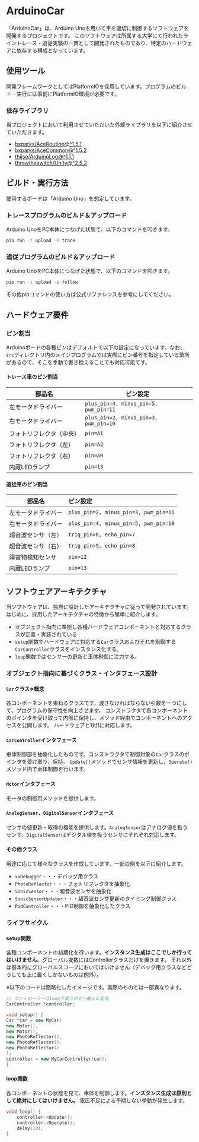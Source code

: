 # ArduinoCar

「ArduinoCar」は、Arduino Unoを用いて車を適切に制御するソフトウェアを開発するプロジェクトです。
このソフトウェアは所属する大学にて行われたライントレース・追従実験の一貫として開発されたものであり、特定のハードウェアに依存する構成となっています。

## 使用ツール

開発フレームワークとしてはPlatformIOを採用しています。プログラムのビルド・実行には事前にPlatformIO環境が必要です。

### 依存ライブラリ

当プロジェクトにおいて利用させていただいた外部ライブラリを以下に紹介させていただきます。

- [bxparks/AceRoutine@^1.5.1](https://github.com/bxparks/AceRoutine)
- [bxparks/AceCommon@^1.5.2](https://github.com/bxparks/AceCommon)
- [thijse/ArduinoLog@^1.1.1](https://github.com/thijse/Arduino-Log)
- [throwtheswitch/Unity@^2.5.2](https://github.com/throwtheswitch/Unity)

## ビルド・実行方法

使用するボードは「Arduino Uno」を想定しています。

### トレースプログラムのビルド＆アップロード

Arduino UnoをPC本体につなげた状態で、以下のコマンドを叩きます。

```sh
pio run -t upload -e trace
```

### 追従プログラムのビルド＆アップロード

Arduino UnoをPC本体につなげた状態で、以下のコマンドを叩きます。

```sh
pio run -t upload -e follow
```

その他pioコマンドの使い方は公式リファレンスを参考にしてください。

## ハードウェア要件

### ピン割当

Arduinoボードの各種ピンはデフォルトで以下の設定になっています。なお、`src`ディレクトリ内のメインプログラムでは実際にピン番号を指定している箇所があるので、そこを手動で書き換えることでも対応可能です。

#### トレース車のピン割当

| 部品名          | ピン設定                                  |
|--------------|---------------------------------------|
| 左モータドライバー    | `plus_pin=4, minus_pin=5, pwm_pin=11` |
| 右モータドライバー    | `plus_pin=2, minus_pin=3, pwm_pin=10` |
| フォトリフレクタ（中央） | `pin=A1`                              |
| フォトリフレクタ（左）  | `pin=A2`                              |
| フォトリフレクタ（右）  | `pin=A0`                              |
| 内蔵LEDランプ     | `pin=13`                              |

#### 追従車のピン割当

| 部品名       | ピン設定                                  |
|-----------|:--------------------------------------|
| 左モータドライバー | `plus_pin=2, minus_pin=3, pwm_pin=11` |
| 右モータドライバー | `plus_pin=4, minus_pin=5, pwm_pin=10` |
| 超音波センサ（左） | `trig_pin=6, echo_pin=7`              |
| 超音波センサ（右） | `trig_pin=9, echo_pin=8`              |
| 障害物検知センサ  | `pin=12`                              |
| 内蔵LEDランプ  | `pin=13`                              |

## ソフトウェアアーキテクチャ

当ソフトウェアは、独自に設計したアーキテクチャに従って開発されています。
はじめに、採用したアーキテクチャの特徴から簡単に紹介します。

- オブジェクト指向に準拠し各種ハードウェアコンポーネントと対応するクラスが定義・実装されている
- `setup`関数でハードウェアに対応する`Car`クラスおよびそれを制御する`CarController`クラスをインスタンス化する。
- `loop`関数ではセンサーの更新と車体制御に注力する。

### オブジェクト指向に基づくクラス・インタフェース設計

#### `Car`クラス※概念

各コンポーネントを束ねるクラスです。渡さなければならない引数を一つにして、プログラムの保守性を向上させます。
コンストラクタで各コンポーネントのポインタを受け取って内部に保持し、メソッド経由でコンポーネントへのアクセスを公開します。
ハードウェアと1対1に対応します。

#### `CarController`インタフェース

車体制御部を抽象化したものです。コンストラクタで制御対象の`Car`クラスのポインタを受け取り、保持。
`Update()`メソッドでセンサ情報を更新し、`Operate()`メソッド内で車体制御を行います。

#### `Motor`インタフェース

モータの制御用メソッドを提供します。

#### `AnalogSensor`、`DigitalSensor`インタフェース

センサの値更新・取得の機能を提供します。`AnalogSensor`はアナログ値を扱うセンサ、`DigitalSensor`はデジタル値を扱うセンサにそれぞれ対応します。

#### その他クラス

用途に応じて様々なクラスを作成しています。一部の例を以下に紹介します。

- `xxDebugger`・・・デバッグ用クラス
- `PhotoReflector`・・・フォトリフレクタを抽象化
- `SonicSensor`・・・超音波センサを抽象化
- `SonicSensorUpdater`・・・超音波センサ更新のタイミング制御クラス
- `PidController`・・・PID制御を抽象化したクラス

### ライフサイクル

#### setup関数

各種コンポーネントの初期化を行います。**インスタンス生成はここでしか行ってはいけません**。グローバル変数にはControllerクラスだけを置きます。
それ以外は基本的にグローバルスコープにおいてはいけません（デバッグ用クラスなどどうしても上に置くしかないものは例外）。

※以下のコードは簡略化したイメージです。実際のものとは一部異なります。

```c++
// コントローラーはloopで使うので一番上に宣言
CarController *controller;

void setup() {
Car *car = new MyCar(
new Motor(),
new Motor(),
new PhotoReflector(),
new PhotoReflector(),
new PhotoReflector()
);
controller = new MyCarController(car);
}
```

#### loop関数

各コンポーネントの状態を見て、車体を制御します。**インスタンス生成は原則として絶対にしてはいけません。** 電圧不足による予期しない挙動が発生します。

```c++
void loop() {
    controller->Update();
    controller->Operate();
    delay(10);
}
```
